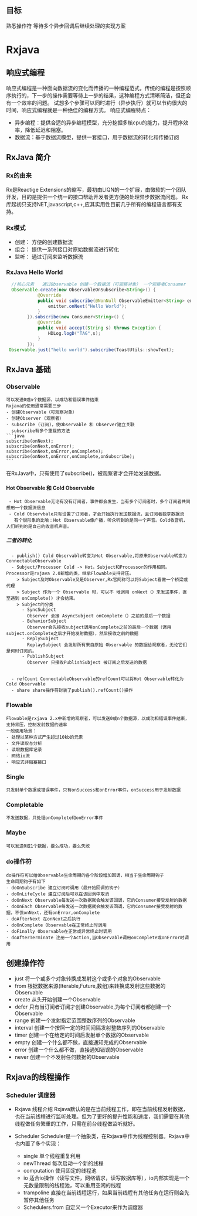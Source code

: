 ## 目标
熟悉操作符
等待多个异步回调后继续处理的实现方案

# Rxjava
## 响应式编程
响应式编程是一种面向数据流的变化而传播的一种编程范式，传统的编程是按照顺序执行的，下一步的操作需要等待上一步的结果，这种编程方式清晰简洁，但还会有一个效率的问题。
试想多个步骤可以同时进行（异步执行）就可以节约很大的时间，响应式编程就是一种绝佳的编程方式。
响应式编程特点：
- 异步编程：提供合适的异步编程模型，充分挖掘多核cpu的能力，提升程序效率，降低延迟和阻塞。
- 数据流：基于数据流模型，提供一套接口，用于数据流的转化和传播订阅
## RxJava 简介 
### Rx的由来
Rx是Reactige Extensions的缩写，最初由LIQN的一个扩展，由微软的一个团队开发，目的是提供一个统一的接口帮助开发者更方便的处理异步数据流问题。
Rx库起初只支持NET,javascript,c++,应其实用性目前几乎所有的编程语言都有支持。

### Rx模式
- 创建： 方便的创建数据流
- 组合： 提供一系列接口对原始数据流进行转化
- 监听： 通过订阅来监听数据流

### RxJava Hello World
```java
  //核心元素   通过Observable 创建一个数据流（可观察对象） 一个观察者Consumer   订阅subscribe（进行关联）
  Observable.create(new ObservableOnSubscribe<String>() {
            @Override
            public void subscribe(@NonNull ObservableEmitter<String> emitter) throws Exception {
                emitter.onNext("Hello World");
            }
        }).subscribe(new Consumer<String>() {
            @Override
            public void accept(String s) throws Exception {
                HDLog.logD("TAG",s);
            }
        });
 Observable.just("hello world").subscribe(ToastUtils::showText);
```

## RxJava 基础
### Observable 
    可以发送0或n个数据源，以成功和错误事件结束
    Rxjava的使用通常需要三步
    - 创建Observable（可观察对象）
    - 创建Observer (观察者）
    - subscribe (订阅)，使Observable 和 Observer建立关联
      subscribe有多个重载的方法
    ```java
    subscribe(onNext);
    subscribe(onNext,onError);
    subscribe(onNext,onError,onComplete);
    subscribe(onNext,onError,onComplete,onSubscribe);
    ```
  在RxJava中，只有使用了subscribe()，被观察者才会开始发送数据。
#### Hot Observable 和 Cold Observable
     - Hot Observable无论有没有订阅者，事件都会发生，当有多个订阅者时，多个订阅者共同想用一个数据流信息
     - Cold Observbale只有设置了订阅者，才会开始执行发送数据流，且订阅者独享数据流
       有个很形象的比喻：Hot Observable像广播，听众听到的是同一个声音。Cold收音机，人们听到的是自己的收音机声音。
##### 二者的转化
      - publish() Cold Observable转变为Hot Observable,将原来Observable转变为ConnectableObservable
      - Subject/Processor Cold -> Hot。Subject和Processor的作用相同。Processor是rxjava 2.0新增的类，继承Flowable支持背压。
        > Subject及时Observable又是Observer,Rx官网称可以将Subject看做一个桥梁或代理
        > Subject 作为一个 Observable 时，可以不 地调用 onNext（）来发送事件，直至遇到 onComplete() 才会结束。
        > Subject的分类
          - SyncSubject
            Observer 会接 AsyncSubject onComplete（）之前的最后一个数据
          - BehaviorSubject
            Observer会先接收subject调用onComplete之前的最后一个数据（调用subject.onComplete之后才开始发射数据），然后接收之前的数据
          - ReplySubject
            ReplaySubject 会发射所有来自原始 Observable 的数据给观察者，无论它们是何时订阅的。  
          - PublishSubject
            Observer 只接收PublishSubject 被订阅之后发送的数据  
          
          
      - refCount ConnectableObservable的refCount可以将Hot Observable转化为 Cold Observable  
      - share share操作符封装了publish().refCount()操作
      
  
### Flowable
    Flowable是rxjava 2.x中新增的观察者，可以发送0或n个数据源，以成功和错误事件结束，支持背压，控制发射数据的速率
    一般使用场景：
    - 处理以某种方式产生超过10kb的元素
    - 文件读取与分析
    - 读取数据库记录
    - 网络io流
    - 响应式非阻塞接口
    

### Single
    只发射单个数据或错误事件，只有onSuccess和onError事件，onSuccess用于发射数据
### Completable
    不发送数据，只处理onComplete和onError事件
### Maybe
    可以发送0或1个数据，要么成功，要么失败
    
### do操作符
    do操作符可以给Observable生命周期的各个阶段增加回调，相当于生命周期钩子
    生命周期钩子有如下
    - doOnSubscribe 建立订阅时调用（最开始回调的钩子）
    - doOnLifeCycle 建立订阅后可以在该回调中取消
    - doOnNext Observable每发送一次数据就会触发该回调，它的Consumer接受发射的数据
    - doOnEach Observable每发送一次数据就会触发该回调，它的Consumer接受发射的数据，不仅onNext，还有onError,onComplete
    - doAfterNext 在onNext之后执行
    - doOnComplete Observable在正常终止时调用
    - doFinally Observable在正常或异常终止时调用
    - doAfterTerminate 注册一个Action,当Observable调用onComplete或onError时调用

## 创建操作符
  - just
    将一个或多个对象转换成发射这个或多个对象的Observable
  - from
    根据数据来源(Iterable,Future,数组)来转换成发射这些数据的Observable
  - create
    从头开始创建一个Observable
  - defer
    只有当订阅者订阅才创建Observable,为每个订阅者都创建一个Observable
  - range
    创建一个发射指定范围整数序列的Observable
  - interval
    创建一个按照一定的时间间隔发射整数序列的Observable
  - timer
    创建一个在给定的时间后发射单个数据的Observable
  - empty
    创建一个什么都不做，直接通知完成的Observable
  - error
    创建一个什么都不做，直接通知错误的Observable
  - never
    创建一个不发射任何数据的Observable
  


## Rxjava的线程操作
### Scheduler 调度器
- Rxjava 线程介绍
  Rxjava默认的是在当前线程工作，即在当前线程发射数据，也在当前线程进行监听处理。但为了更好的提升性能和速度，我们需要在其他线程做任务繁重的工作，只需在前台线程做监听就好。
  
- Scheduler
  Scheduler是一个抽象类，在Rxjava中作为线程控制器。Rxjava中也内置了多个实现：
  - single 单个线程重复利用
  - newThread 每次启动一个新的线程
  - computation 使用固定的线程池
  - io  适合io操作（读写文件，网络请求，读写数据库等），io内部实现是一个无数量限制的线程池，可以重用空闲的线程
  - trampoline  直接在当前线程运行，如果当前线程有其他任务在运行则会先暂停其他任务
  - Schedulers.from 自定义一个Executor来作为调度器
  
